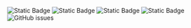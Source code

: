 ![Static Badge](https://img.shields.io/badge/blacklists-60-000000) ![Static Badge](https://img.shields.io/badge/blacklisted-2731372-cc0000) ![Static Badge](https://img.shields.io/badge/whitelisted-2242-00CC00) ![Static Badge](https://img.shields.io/badge/streaming_blacklist-28106-000000) ![GitHub issues](https://img.shields.io/github/issues/fabriziosalmi/blacklists)
